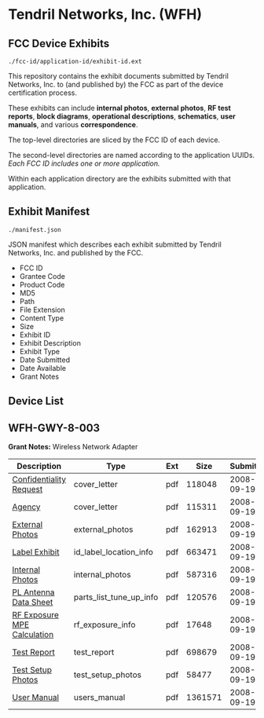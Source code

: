 # Tendril Networks, Inc. (WFH)
## FCC Device Exhibits

```
./fcc-id/application-id/exhibit-id.ext
```

This repository contains the exhibit documents submitted by Tendril Networks, Inc. to (and published by) the FCC as part of the device certification process.

These exhibits can include **internal photos**, **external photos**, **RF test reports**, **block diagrams**, **operational descriptions**, **schematics**, **user manuals**, and various **correspondence**.

The top-level directories are sliced by the FCC ID of each device.

The second-level directories are named according to the application UUIDs. *Each FCC ID includes one or more application.*

Within each application directory are the exhibits submitted with that application. 

## Exhibit Manifest

```
./manifest.json
```

JSON manifest which describes each exhibit submitted by Tendril Networks, Inc. and published by the FCC.

- FCC ID
- Grantee Code
- Product Code
- MD5
- Path
- File Extension
- Content Type
- Size
- Exhibit ID
- Exhibit Description
- Exhibit Type
- Date Submitted
- Date Available
- Grant Notes

## Device List
## WFH-GWY-8-003
**Grant Notes:** Wireless Network Adapter

| Description | Type | Ext | Size | Submitted | Available |
| ----------- | ---- | --- | ---- | --------- | --------- |
| [Confidentiality Request](WFH-GWY-8-003/003cbba708228a52d815c04baf116d30/1003416.pdf) | cover_letter | pdf | 118048 | 2008-09-19 | 2008-09-19 |
| [Agency](WFH-GWY-8-003/003cbba708228a52d815c04baf116d30/1003417.pdf) | cover_letter | pdf | 115311 | 2008-09-19 | 2008-09-19 |
| [External Photos](WFH-GWY-8-003/003cbba708228a52d815c04baf116d30/1003406.pdf) | external_photos | pdf | 162913 | 2008-09-19 | 2008-09-19 |
| [Label Exhibit](WFH-GWY-8-003/003cbba708228a52d815c04baf116d30/1003407.pdf) | id_label_location_info | pdf | 663471 | 2008-09-19 | 2008-09-19 |
| [Internal Photos](WFH-GWY-8-003/003cbba708228a52d815c04baf116d30/1003408.pdf) | internal_photos | pdf | 587316 | 2008-09-19 | 2008-09-19 |
| [PL Antenna Data Sheet](WFH-GWY-8-003/003cbba708228a52d815c04baf116d30/1003835.pdf) | parts_list_tune_up_info | pdf | 120576 | 2008-09-19 | 2008-09-19 |
| [RF Exposure MPE Calculation](WFH-GWY-8-003/003cbba708228a52d815c04baf116d30/1003415.pdf) | rf_exposure_info | pdf | 17648 | 2008-09-19 | 2008-09-19 |
| [Test Report](WFH-GWY-8-003/003cbba708228a52d815c04baf116d30/1003412.pdf) | test_report | pdf | 698679 | 2008-09-19 | 2008-09-19 |
| [Test Setup Photos](WFH-GWY-8-003/003cbba708228a52d815c04baf116d30/1003413.pdf) | test_setup_photos | pdf | 58477 | 2008-09-19 | 2008-09-19 |
| [User Manual](WFH-GWY-8-003/003cbba708228a52d815c04baf116d30/1003414.pdf) | users_manual | pdf | 1361571 | 2008-09-19 | 2008-09-19 |
